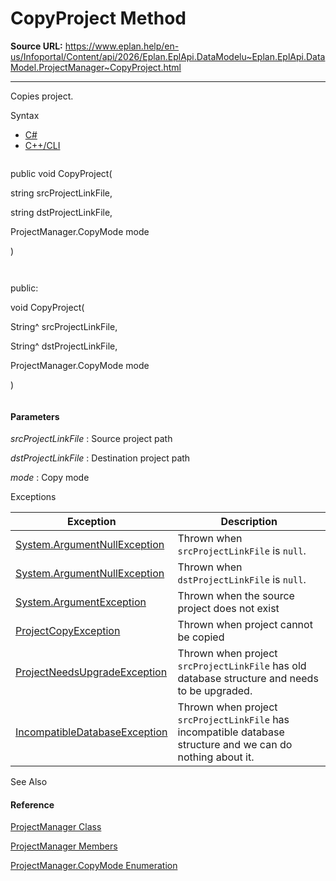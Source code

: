 # CopyProject Method

**Source URL:** https://www.eplan.help/en-us/Infoportal/Content/api/2026/Eplan.EplApi.DataModelu~Eplan.EplApi.DataModel.ProjectManager~CopyProject.html

---

Copies project.

Syntax

- [C#](#i-syntax-CS)
- [C++/CLI](#i-syntax-CPP2005)

```
```
public void CopyProject( 
   string srcProjectLinkFile,
   string dstProjectLinkFile,
   ProjectManager.CopyMode mode
)
```
```

```
```
public:
void CopyProject( 
   String^ srcProjectLinkFile,
   String^ dstProjectLinkFile,
   ProjectManager.CopyMode mode
)
```
```

#### Parameters

*srcProjectLinkFile*
:   Source project path

*dstProjectLinkFile*
:   Destination project path

*mode*
:   Copy mode

Exceptions

| Exception | Description |
| --- | --- |
| [System.ArgumentNullException](#) | Thrown when `srcProjectLinkFile` is `null`. |
| [System.ArgumentNullException](#) | Thrown when `dstProjectLinkFile` is `null`. |
| [System.ArgumentException](#) | Thrown when the source project does not exist |
| [ProjectCopyException](Eplan.EplApi.DataModelu~Eplan.EplApi.DataModel.ProjectCopyException.html) | Thrown when project cannot be copied |
| [ProjectNeedsUpgradeException](Eplan.EplApi.DataModelu~Eplan.EplApi.DataModel.ProjectNeedsUpgradeException.html) | Thrown when project `srcProjectLinkFile` has old database structure and needs to be upgraded. |
| [IncompatibleDatabaseException](Eplan.EplApi.DataModelu~Eplan.EplApi.DataModel.IncompatibleDatabaseException.html) | Thrown when project `srcProjectLinkFile` has incompatible database structure and we can do nothing about it. |



See Also

#### Reference

[ProjectManager Class](Eplan.EplApi.DataModelu~Eplan.EplApi.DataModel.ProjectManager.html)
  
[ProjectManager Members](Eplan.EplApi.DataModelu~Eplan.EplApi.DataModel.ProjectManager_members.html)
  
[ProjectManager.CopyMode Enumeration](Eplan.EplApi.DataModelu~Eplan.EplApi.DataModel.ProjectManager+CopyMode.html)